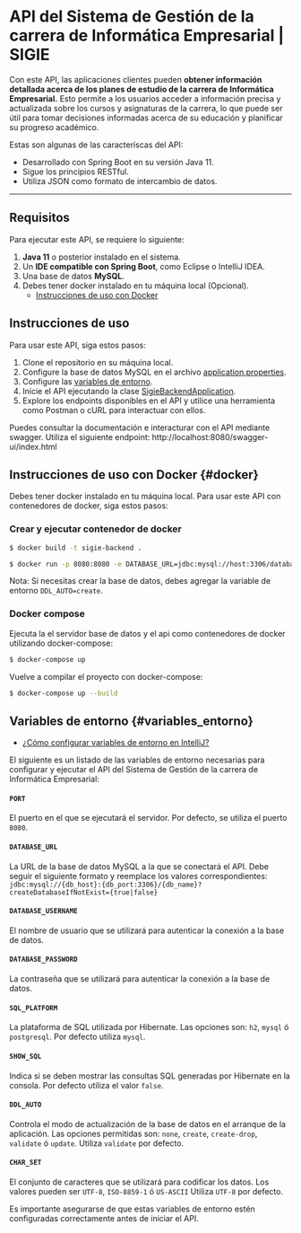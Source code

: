 # API del Sistema de Gestión de la carrera de Informática Empresarial | SIGIE

Con este API, las aplicaciones clientes pueden **obtener información detallada acerca de los planes de estudio de la carrera de Informática Empresarial.** Esto permite a los usuarios acceder a información precisa y actualizada sobre los cursos y asignaturas de la carrera, lo que puede ser útil para tomar decisiones informadas acerca de su educación y planificar su progreso académico.

Estas son algunas de las caracteríscas del API:

- Desarrollado con Spring Boot en su versión Java 11.
- Sigue los principios RESTful.
- Utiliza JSON como formato de intercambio de datos.

---

## Requisitos

Para ejecutar este API, se requiere lo siguiente:

1. **Java 11** o posterior instalado en el sistema.
2. Un **IDE compatible con Spring Boot**, como Eclipse o IntelliJ IDEA.
3. Una base de datos **MySQL**.
4. Debes tener docker instalado en tu máquina local (Opcional).
   - [Instrucciones de uso con Docker](#docker)

## Instrucciones de uso

Para usar este API, siga estos pasos:

1. Clone el repositorio en su máquina local.
2. Configure la base de datos MySQL en el archivo [application.properties](src\main\resources\application.properties).
3. Configure las [variables de entorno](#variables_entorno).
4. Inicie el API ejecutando la clase [SigieBackendApplication](src\main\java\cr\ac\ucr\ie\sigie\SigieBackendApplication.java).
5. Explore los endpoints disponibles en el API y utilice una herramienta como Postman o cURL para interactuar con ellos.

Puedes consultar la documentación e interacturar con el API mediante swagger. Utiliza el siguiente endpoint: http://localhost:8080/swagger-ui/index.html

## Instrucciones de uso con Docker {#docker}

Debes tener docker instalado en tu máquina local. Para usar este API con contenedores de docker, siga estos pasos:

### Crear y ejecutar contenedor de docker

```bash
$ docker build -t sigie-backend .
```

```bash
$ docker run -p 8080:8080 -e DATABASE_URL=jdbc:mysql://host:3306/database_name?createDatabaseIfNotExist=TRUE -e DATABASE_USERNAME=your_user -e DATABASE_PASSWORD=your_password sigie-backend
```

Nota: Si necesitas crear la base de datos, debes agregar la variable de entorno `DDL_AUTO=create`.

### Docker compose

Ejecuta la el servidor base de datos y el api como contenedores de docker utilizando docker-compose:

```bash
$ docker-compose up
```

Vuelve a compilar el proyecto con docker-compose:

```bash
$ docker-compose up --build
```

## Variables de entorno {#variables_entorno}

- [¿Cómo configurar variables de entorno en IntelliJ?](https://www.jetbrains.com/help/objc/add-environment-variables-and-program-arguments.html)

El siguiente es un listado de las variables de entorno necesarias para configurar y ejecutar el API del Sistema de Gestión de la carrera de Informática Empresarial:

#### `PORT`

El puerto en el que se ejecutará el servidor. Por defecto, se utiliza el puerto `8080`.

#### `DATABASE_URL`

La URL de la base de datos MySQL a la que se conectará el API. Debe seguir el siguiente formato y reemplace los valores correspondientes: `jdbc:mysql://{db_host}:{db_port:3306}/{db_name}?createDatabaseIfNotExist={true|false}`

#### `DATABASE_USERNAME`

El nombre de usuario que se utilizará para autenticar la conexión a la base de datos.

#### `DATABASE_PASSWORD`

La contraseña que se utilizará para autenticar la conexión a la base de datos.

#### `SQL_PLATFORM`

La plataforma de SQL utilizada por Hibernate. Las opciones son: `h2`, `mysql` ó `postgresql`. Por defecto utiliza `mysql`.

#### `SHOW_SQL`

Indica si se deben mostrar las consultas SQL generadas por Hibernate en la consola. Por defecto utiliza el valor `false`.

#### `DDL_AUTO`

Controla el modo de actualización de la base de datos en el arranque de la aplicación. Las opciones permitidas son: `none`, `create`, `create-drop`, `validate` ó `update`. Utiliza `validate` por defecto.

#### `CHAR_SET`

El conjunto de caracteres que se utilizará para codificar los datos. Los valores pueden ser `UTF-8`, `ISO-8859-1` ó `US-ASCII` Utiliza `UTF-8` por defecto.

Es importante asegurarse de que estas variables de entorno estén configuradas correctamente antes de iniciar el API.
